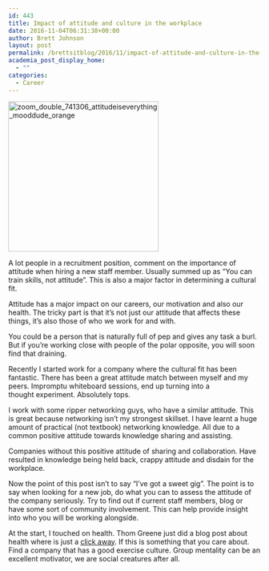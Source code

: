 ```yaml
---
id: 443
title: Impact of attitude and culture in the workplace
date: 2016-11-04T06:31:38+00:00
author: Brett Johnson
layout: post
permalink: /brettsitblog/2016/11/impact-of-attitude-and-culture-in-the-workplace/
academia_post_display_home:
  - ""
categories:
  - Career
---
```

<img class="alignnone size-medium wp-image-445" src="https://sdbrett.com/assets/images/2016/11/zoom_double_741306_AttitudeisEverything_MoodDude_Orange-300x300.jpg" alt="zoom_double_741306_attitudeiseverything_mooddude_orange" width="300" height="300" srcset="https://sdbrett.com/assets/images2016/11/zoom_double_741306_AttitudeisEverything_MoodDude_Orange-300x300.jpg 300w, https://sdbrett.com/assets/images2016/11/zoom_double_741306_AttitudeisEverything_MoodDude_Orange-150x150.jpg 150w, https://sdbrett.com/assets/images2016/11/zoom_double_741306_AttitudeisEverything_MoodDude_Orange-768x768.jpg 768w, https://sdbrett.com/assets/images2016/11/zoom_double_741306_AttitudeisEverything_MoodDude_Orange-1024x1024.jpg 1024w, https://sdbrett.com/assets/images2016/11/zoom_double_741306_AttitudeisEverything_MoodDude_Orange-260x260.jpg 260w, https://sdbrett.com/assets/images2016/11/zoom_double_741306_AttitudeisEverything_MoodDude_Orange.jpg 1500w" sizes="(max-width: 300px) 100vw, 300px" />

A lot people in a recruitment position, comment on the importance of attitude when hiring a new staff member. Usually summed up as &#8220;You can train skills, not attitude&#8221;. This is also a major factor in determining a cultural fit.

Attitude has a major impact on our careers, our motivation and also our health. The tricky part is that it&#8217;s not just our attitude that affects these things, it&#8217;s also those of who we work for and with.

You could be a person that is naturally full of pep and gives any task a burl. But if you&#8217;re working close with people of the polar opposite, you will soon find that draining.

Recently I started work for a company where the cultural fit has been fantastic. There has been a great attitude match between myself and my peers. Impromptu whiteboard sessions, end up turning into a thought experiment. Absolutely tops.

I work with some ripper networking guys, who have a similar attitude. This is great because networking isn&#8217;t my strongest skillset. I have learnt a huge amount of practical (not textbook) networking knowledge. All due to a common positive attitude towards knowledge sharing and assisting.

Companies without this positive attitude of sharing and collaboration. Have resulted in knowledge being held back, crappy attitude and disdain for the workplace.

Now the point of this post isn&#8217;t to say &#8220;I&#8217;ve got a sweet gig&#8221;. The point is to say when looking for a new job, do what you can to assess the attitude of the company seriously. Try to find out if current staff members, blog or have some sort of community involvement. This can help provide insight into who you will be working alongside.

At the start, I touched on health. Thom Greene just did a blog post about health where is just a <a href="http://www.thomgreene.com/blog/2016/11/3/what-would-i-advise-someone-to-avoid-in-their-career" data-cke-saved-href="http://www.thomgreene.com/blog/2016/11/3/what-would-i-advise-someone-to-avoid-in-their-career">click away</a>. If this is something that you care about. Find a company that has a good exercise culture. Group mentality can be an excellent motivator, we are social creatures after all.